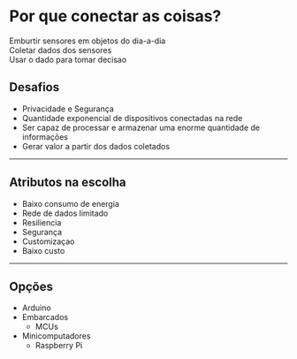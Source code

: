 # Por que conectar as coisas?

Emburtir sensores em objetos do dia-a-dia\
Coletar dados dos sensores\
Usar o dado para tomar decisao

## Desafios

- Privacidade e Segurança
- Quantidade exponencial de dispositivos conectadas na rede
- Ser capaz de processar e armazenar uma enorme quantidade de informações
- Gerar valor a partir dos dados coletados

---
## Atributos na escolha

- Baixo consumo de energia
- Rede de dados limitado
- Resiliencia
- Segurança
- Customizaçao
- Baixo custo

---
## Opções

- Arduino
- Embarcados
    - MCUs
- Minicomputadores
    - Raspberry Pi
